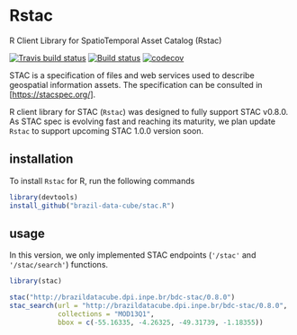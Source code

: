 # Rstac
R Client Library for SpatioTemporal Asset Catalog (Rstac)

[![Travis build status](https://travis-ci.com/OldLipe/stac.R.svg?branch=master)](https://travis-ci.com/OldLipe/stac.R) [![Build status](https://ci.appveyor.com/api/projects/status/73w7h6u46l1587jj?svg=true)](https://ci.appveyor.com/project/OldLipe/stac-r) [![codecov](https://codecov.io/gh/OldLipe/stac.R/branch/master/graph/badge.svg)](https://codecov.io/gh/OldLipe/stac.R)

STAC is a specification of files and web services used to describe geospatial information assets.
The specification can be consulted in [https://stacspec.org/].

R client library for STAC (`Rstac`) was designed to fully support STAC v0.8.0. 
As STAC spec is evolving fast and reaching its maturity, we plan update `Rstac` to support upcoming STAC 1.0.0 version soon.

## installation

To install `Rstac` for R, run the following commands 

```R
library(devtools)
install_github("brazil-data-cube/stac.R")
```

## usage

In this version, we only implemented STAC endpoints (`'/stac'` and `'/stac/search'`) functions.

```R
library(stac)

stac("http://brazildatacube.dpi.inpe.br/bdc-stac/0.8.0")
stac_search(url = "http://brazildatacube.dpi.inpe.br/bdc-stac/0.8.0",
            collections = "MOD13Q1",
            bbox = c(-55.16335, -4.26325, -49.31739, -1.18355))
```
